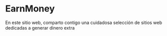 # EarnMoney
En este sitio web, comparto contigo una cuidadosa selección de sitios web dedicadas a generar dinero extra
